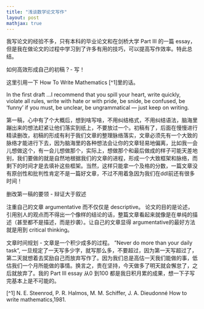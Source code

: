 ```yaml
---
title: "浅谈数学论文写作"
layout: post
mathjax: true
---
```


我写论文的经验不多，只有本科的毕业论文和在剑桥大学 Part III 的一篇 essay，但是我在做论文的过程中学习到了许多有用的技巧，可以提高写作效率。特此总结。

如何高效形成自己的初稿？- 写！

这里引用一下 How To Write Mathematics [^1]里的话。

In the first draft ...I recommend that you spill your heart, write quickly, violate all rules, write with hate or with pride, be snide, be confused, be ‘funny’ if you must, be unclear, be ungrammatical — just keep on writing. 

第一稿，心中有了个大概后，想到啥写啥，不用纠结格式，不用纠结语法，脑海里蹦出来的想法赶紧让他们落实到纸上，不要放过一个。初稿有了，后面在慢慢进行精读删改，初稿的形成有利于我们文章的整理脉络落实，文章必须先有一个大致的脉络才能进行下去，因为脑海里的各种想法会让你的文章轻易地偏离，比如我一会儿想做这个，有一会儿想做那个，实际上，想做那个和最后做成的样子可能天差地别，我们要做的就是自然地根据我们的文章的进程，形成一个大致框架和脉络，而剩下的时间才是去填补这些框架。当然，这样只能拿一个及格的分数，一篇文章没有原创性和批判性肯定不是一篇好文章，不过不用着急因为我们在ddl前还有很多时间！


删改第一稿的要领 - 辩证大于叙述

注重自己的文章 argumentative 而不仅仅是 descriptive。
论文的目的是论述，引用别人的观点而不得出一个像样的结论的话，整篇文章看起来就像是在单纯的描述（甚至都不是描述，而是抄袭）。让自己的文章显得 argumentative的最好方法就是用到 critical thinking。 


文章时间规划 - 文章是一个积少成多的过程。
”Never do more than your daily task“, 一旦规定了一天写多少字，就写那么多，不要超过，因为第一天写超过了，第二天就想着去奖励自己而放弃写作了。因为我们总是高估一天我们能做的事，低估我们一个月所能做的事情。换言之，贵在坚持，今天做多了明天就会懈怠了，之后就放弃了。我的 Part III essay 从0 到100 都是我日积月累的成果，想一下子写完基本上是不可能的。



[^1] N. E. Steenrod, P. R. Halmos, M. M. Schiffer, J. A. Dieudonné How to write mathematics,1981.

